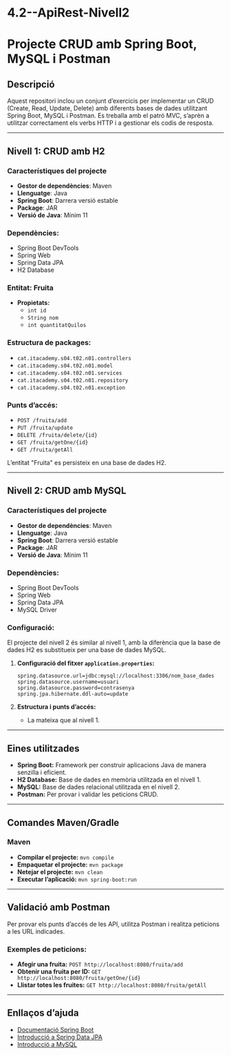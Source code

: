 # 4.2--ApiRest-Nivell2

# Projecte CRUD amb Spring Boot, MySQL i Postman

## Descripció
Aquest repositori inclou un conjunt d’exercicis per implementar un CRUD (Create, Read, Update, Delete) amb diferents bases de dades utilitzant Spring Boot, MySQL i Postman. Es treballa amb el patró MVC, s’aprèn a utilitzar correctament els verbs HTTP i a gestionar els codis de resposta.

---

## Nivell 1: CRUD amb H2

### Característiques del projecte
- **Gestor de dependències**: Maven
- **Llenguatge**: Java
- **Spring Boot**: Darrera versió estable
- **Package**: JAR
- **Versió de Java**: Mínim 11

### Dependències:
- Spring Boot DevTools
- Spring Web
- Spring Data JPA
- H2 Database

### Entitat: Fruita
- **Propietats:**
  - `int id`
  - `String nom`
  - `int quantitatQuilos`

### Estructura de packages:
- `cat.itacademy.s04.t02.n01.controllers`
- `cat.itacademy.s04.t02.n01.model`
- `cat.itacademy.s04.t02.n01.services`
- `cat.itacademy.s04.t02.n01.repository`
- `cat.itacademy.s04.t02.n01.exception`

### Punts d’accés:
- `POST /fruita/add`
- `PUT /fruita/update`
- `DELETE /fruita/delete/{id}`
- `GET /fruita/getOne/{id}`
- `GET /fruita/getAll`

L’entitat "Fruita" es persisteix en una base de dades H2.

---

## Nivell 2: CRUD amb MySQL

### Característiques del projecte
- **Gestor de dependències**: Maven
- **Llenguatge**: Java
- **Spring Boot**: Darrera versió estable
- **Package**: JAR
- **Versió de Java**: Mínim 11

### Dependències:
- Spring Boot DevTools
- Spring Web
- Spring Data JPA
- MySQL Driver

### Configuració:
El projecte del nivell 2 és similar al nivell 1, amb la diferència que la base de dades H2 es substitueix per una base de dades MySQL. 

1. **Configuració del fitxer `application.properties`:**
   ```properties
   spring.datasource.url=jdbc:mysql://localhost:3306/nom_base_dades
   spring.datasource.username=usuari
   spring.datasource.password=contrasenya
   spring.jpa.hibernate.ddl-auto=update
   ```

2. **Estructura i punts d’accés:**
   - La mateixa que al nivell 1.

---

## Eines utilitzades
- **Spring Boot:** Framework per construir aplicacions Java de manera senzilla i eficient.
- **H2 Database:** Base de dades en memòria utilitzada en el nivell 1.
- **MySQL:** Base de dades relacional utilitzada en el nivell 2.
- **Postman:** Per provar i validar les peticions CRUD.

---

## Comandes Maven/Gradle
### Maven
- **Compilar el projecte:** `mvn compile`
- **Empaquetar el projecte:** `mvn package`
- **Netejar el projecte:** `mvn clean`
- **Executar l’aplicació:** `mvn spring-boot:run`

---

## Validació amb Postman
Per provar els punts d’accés de les API, utilitza Postman i realitza peticions a les URL indicades. 

### Exemples de peticions:
- **Afegir una fruita:** `POST http://localhost:8080/fruita/add`
- **Obtenir una fruita per ID:** `GET http://localhost:8080/fruita/getOne/{id}`
- **Llistar totes les fruites:** `GET http://localhost:8080/fruita/getAll`

---

## Enllaços d’ajuda
- [Documentació Spring Boot](https://spring.io/projects/spring-boot)
- [Introducció a Spring Data JPA](https://spring.io/projects/spring-data-jpa)
- [Introducció a MySQL](https://dev.mysql.com/doc/)

